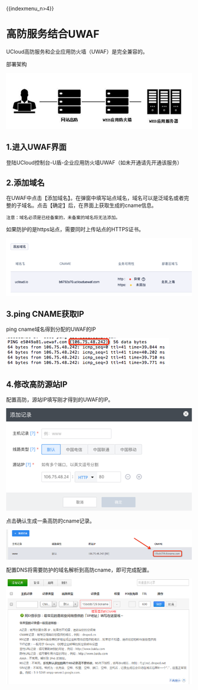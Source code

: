{{indexmenu_n>4}}

# 高防服务结合UWAF

UCloud高防服务和企业应用防火墙（UWAF）是完全兼容的。

部署架构

![](/images/common/网站高防.jpg)

## 1.进入UWAF界面

登陆UCloud控制台-U盾-企业应用防火墙UWAF（如未开通请先开通该服务）

## 2.添加域名

在UWAF中点击【添加域名】。在弹窗中填写站点域名，域名可以是泛域名或者完整的子域名。点击【确定】后，在界面上获取生成的cname信息。

`注意：域名必须是已经备案的，未备案的域名将无法添加。`

如果防护的是https站点，需要同时上传站点的HTTPS证书。

![waf32.png](/images/common/waf32.png)

## 3.ping CNAME获取IP

ping cname域名得到分配的UWAF的IP

![](/images/common/ping.png)

## 4.修改高防源站IP

配置高防，源站IP填写刚才得到的UWAF的IP。

![](/images/common/修改高防源站ip.png)

点击确认生成一条高防的cname记录。

![](/images/common/高防cname.png)

配置DNS将需要防护的域名解析到高防cname，即可完成配置。

![](/images/common/高防dns.png)
